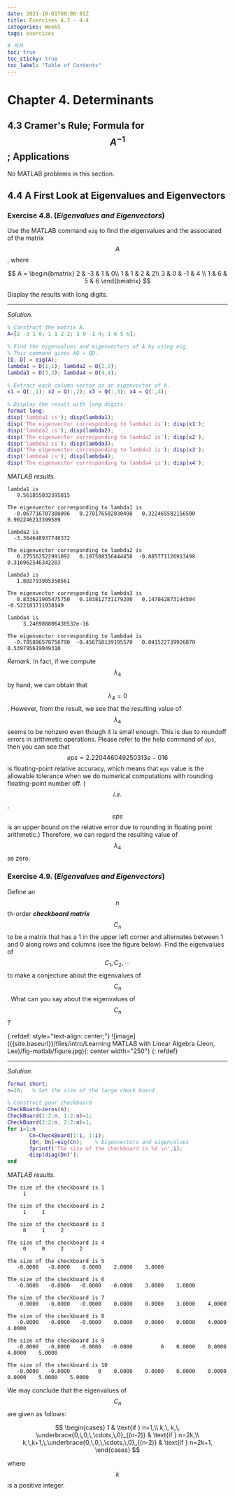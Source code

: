 ```yaml
---
date: 2021-10-01T00:00:01Z
title: Exercises 4.3 - 4.4
categories: Week5
tags: exercises

# 목차
toc: true  
toc_sticky: true
toc_label: "Table of Contents" 
---
```


# Chapter 4. Determinants

## 4.3 Cramer's Rule; Formula for $$A^{-1}$$; Applications

No MATLAB problems in this section.

## 4.4 A First Look at Eigenvalues and Eigenvectors

### Exercise 4.8. (*Eigenvalues and Eigenvectors*)

Use the MATLAB command `eig` to find the eigenvalues and the associated of the matrix $$A$$, where 

$$
A = 
\begin{bmatrix}
2 & -3 & 1 & 0\\
1 & 1 & 2 & 2\\
3 & 0 & -1 & 4 \\
1 & 6 & 5 & 6
\end{bmatrix}
$$

Display the results with long digits.

---

*Solution.*
```matlab
% Construct the matrix A.
A=[2 -3 1 0; 1 1 2 2; 3 0 -1 4; 1 6 5 6];

% Find the eigenvalues and eigenvectors of A by using eig.
% This command gives AQ = QD.
[Q, D] = eig(A); 
lambda1 = D(1,1); lambda2 = D(2,2); 
lambda3 = D(3,3); lambda4 = D(4,4); 

% Extract each column vector as an eigenvector of A.
x1 = Q(:,1); x2 = Q(:,2); x3 = Q(:,3); x4 = Q(:,4);

% Display the result with long digits.
format long; 
disp('lambda1 is'); disp(lambda1);
disp('The eigenvector corresponding to lambda1 is'); disp(x1');
disp('lambda2 is'); disp(lambda2);
disp('The eigenvector corresponding to lambda2 is'); disp(x2');
disp('lambda3 is'); disp(lambda3);
disp('The eigenvector corresponding to lambda3 is'); disp(x3');
disp('lambda4 is'); disp(lambda4);
disp('The eigenvector corresponding to lambda4 is'); disp(x4');
```

*MATLAB results.*
```
lambda1 is
   9.561855032395815

The eigenvector corresponding to lambda1 is
  -0.067716707308096   0.278176502030498   0.322465582156500   0.902246213399589

lambda2 is
  -3.364648937746372

The eigenvector corresponding to lambda2 is
   0.275562522991092   0.197508356444458  -0.885771126913498   0.316962546342283

lambda3 is
   1.802793905350561

The eigenvector corresponding to lambda3 is
   0.833621905475750   0.103812731179200   0.147042873144504  -0.522183711938149

lambda4 is
     3.246988806430532e-16

The eigenvector corresponding to lambda4 is
  -0.705886578756790  -0.456750139195570   0.041522739926870   0.539795619049310
```

*Remark.* In fact, if we compute $$\lambda_{4}$$ by hand, we can obtain that $$\lambda_{4}=0$$. However, from the result, we see that the resulting value of $$\lambda_{4}$$ seems to be nonzero even though it is small enough. This is due to roundoff errors in arithmetic operations. Please refer to the help command of `eps`, then you can see that $$eps = 2.220446049250313e-016$$ is floating-point relative accuracy, which means that `eps` value is the allowable tolerance when we do numerical computations with rounding floating-point number off. ($$i.e.$$, $$eps$$ is an upper bound on the relative error due to rounding in floating point arithmetic.) Therefore, we can regard the resulting value of $$\lambda_{4}$$ as zero.

### Exercise 4.9. (*Eigenvalues and Eigenvectors*)

Define an $$n$$th-order ***checkboard matrix*** $$C_{n}$$ to be a matrix that has a 1 in the upper left corner and alternates between 1 and 0 along rows and columns (see the figure below). Find the eigenvalues of $$C_{1}, C_{2}, \cdots$$ to make a conjecture about the eigenvalues of $$C_{n}$$. What can you say about the eigenvalues of $$C_{n}$$?

{:refdef: style="text-align: center;"}
![image]({{site.baseurl}}/files/intro/Learning MATLAB with Linear Algebra (Jeon, Lee)/fig-matlab/figure.jpg){: center width="250"}
{: refdef}

---

*Solution.*
```matlab
format short;
n=10;   % Set the size of the large check board

% Construct your checkboard
CheckBoard=zeros(n);    
CheckBoard(1:2:n, 1:2:n)=1;
CheckBoard(2:2:n, 2:2:n)=1;
for i=1:n
       Cn=CheckBoard(1:i, 1:i);
       [Qn, Dn]=eig(Cn);    % Eigenvectors and eigenvalues
       fprintf('The size of the checkboard is %d \n',i);
       disp(diag(Dn)');
end
```

*MATLAB results.*
```
The size of the checkboard is 1 
     1

The size of the checkboard is 2 
     1     1

The size of the checkboard is 3 
     0     1     2

The size of the checkboard is 4 
     0     0     2     2

The size of the checkboard is 5 
   -0.0000   -0.0000    0.0000    2.0000    3.0000

The size of the checkboard is 6 
   -0.0000   -0.0000   -0.0000   -0.0000    3.0000    3.0000

The size of the checkboard is 7 
   -0.0000   -0.0000   -0.0000    0.0000    0.0000    3.0000    4.0000

The size of the checkboard is 8 
   -0.0000   -0.0000   -0.0000    0.0000    0.0000    0.0000    4.0000    4.0000

The size of the checkboard is 9 
   -0.0000   -0.0000   -0.0000   -0.0000         0    0.0000    0.0000    4.0000    5.0000

The size of the checkboard is 10 
   -0.0000   -0.0000         0    0.0000    0.0000    0.0000    0.0000    0.0000    5.0000    5.0000
```

We may conclude that the eigenvalues of $$C_{n}$$ are given as follows:

$$
\begin{cases}
1 & \text{if } n=1,\\ 
k,\, k,\, \underbrace{0,\,0,\,\cdots,\,0}_{(n-2)} & \text{if } n=2k,\\
k,\,k+1,\,\underbrace{0,\,0,\,\cdots,\,0}_{(n-2)} & \text{if } n=2k+1,
\end{cases}
$$

where $$k$$ is a positive integer.
